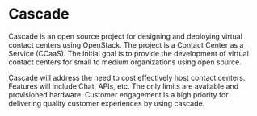 # Cascade

Cascade is an open source project for designing and deploying virtual contact centers using OpenStack. The project is a Contact Center as a Service (CCaaS).
The initial goal is to provide the development of virtual contact centers for small to medium organizations using open source.

Cascade will address the need to cost effectively host contact centers. Features will include Chat, APIs, etc. 
The only limits are available and provisioned hardware.
Customer engagement is a high priority for delivering quality customer experiences by using cascade.